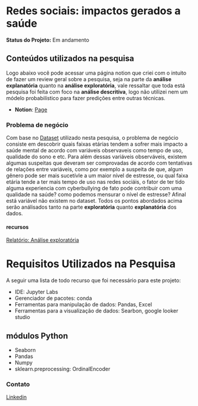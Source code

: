 # Redes sociais: impactos gerados a saúde
**Status do Projeto:** Em andamento 

## Conteúdos utilizados na pesquisa
Logo abaixo você pode acessar uma página notion que criei com o intuito de fazer um review geral sobre a pesquisa, seja na parte da **análise explanatória** quanto na **análise exploratória**, vale ressaltar que toda está pesquisa foi feita com foco na **análise descritiva**, logo não utilizei nem um módelo probabilístico para fazer predições entre outras técnicas.  

- **Notion**: [Page](https://rogue-lyre-7df.notion.site/Redes-sociais-impactos-gerados-a-sa-de-1e6e8abf1a8a800f8503d0e2b536e25a?pvs=143) 

### Problema de negócio 
Com base no [Dataset](https://acadcruzeirodosul-my.sharepoint.com/:x:/g/personal/diogosantos03_cs_unicid_edu_br/Eb2UYFocBNFBtDXhzinsf_kB-mElfoPNtwsgn83mtd7N4w?e=nY8fq6) utilizado nesta pesquisa, o problema de negócio consiste em descobrir quais faixas etárias tendem a sofrer mais impacto a saúde mental de acordo com variáveis observaveis como tempo de uso, qualidade do sono e etc. Para além dessas variáveis observáveis, existem algumas suspeitas que deveram ser comprovadas de acordo com tentativas de relações entre variáveis, como por exemplo a suspeita de que, algum gênero pode ser mais sucetívle a um maior nível de estresse, ou qual faixa etária tende a ter mais tempo de uso nas redes sociáis, o fator de ter tido alguma experiencia com cyberbullying de fato pode contribuir com uma qualidade na saúde? como podemos mensurar o nível de estresse? Afinal está variável não existem no dataset. Todos os pontos abordados acima serão análisados tanto na parte **exploratória** quanto **explanatória** dos dados.

#### recursos 
[Relatório: Análise exploratória](https://github.com/Diogonogueirasantos/Influencia-gerada-por-Redes-sociais/blob/main/Dataset%20e%20analogos/An%C3%A1lise%20de%20dados%20Explorat%C3%B3ria%3A%20aplicando%20m%C3%A9todos%20para%20padroniza%C3%A7%C3%A3o%20e%20normaliza%C3%A7%C3%A3o%20dos%20dados.pdf)

# Requisitos Utilizados na Pesquisa
A seguir uma lista de todo recurso que foi necessário para este projeto:

- IDE: Jupyter Labs
- Gerenciador de pacotes: conda
- Ferramentas para manipulação de dados: Pandas, Excel
- Ferramentas para a visualização de dados: Searbon, google looker studio

## módulos Python

- Seaborn
- Pandas
- Numpy 
- sklearn.preprocessing: OrdinalEncoder

### Contato
[Linkedin](https://www.linkedin.com/in/diogo-santos-0a8730372/)